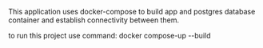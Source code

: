 This application uses docker-compose to build app and postgres database container and establish connectivity between them.

to run this project use command: docker compose-up --build
